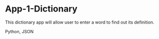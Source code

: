 # App-1-Dictionary
This dictionary app will allow user to enter a word to find out its definition.

Python, JSON
